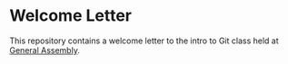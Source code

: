 # Welcome Letter

This repository contains a welcome letter to the intro to Git class held at [General
Assembly](http://ga.co).